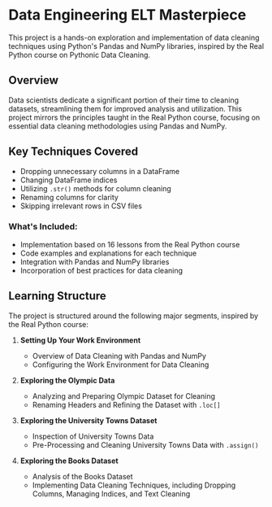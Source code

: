 # Data Engineering ELT Masterpiece

This project is a hands-on exploration and implementation of data cleaning techniques using Python's Pandas and NumPy libraries, inspired by the Real Python course on Pythonic Data Cleaning.

## Overview

Data scientists dedicate a significant portion of their time to cleaning datasets, streamlining them for improved analysis and utilization. This project mirrors the principles taught in the Real Python course, focusing on essential data cleaning methodologies using Pandas and NumPy.

## Key Techniques Covered

- Dropping unnecessary columns in a DataFrame
- Changing DataFrame indices
- Utilizing `.str()` methods for column cleaning
- Renaming columns for clarity
- Skipping irrelevant rows in CSV files

### What's Included:

- Implementation based on 16 lessons from the Real Python course
- Code examples and explanations for each technique
- Integration with Pandas and NumPy libraries
- Incorporation of best practices for data cleaning

## Learning Structure

The project is structured around the following major segments, inspired by the Real Python course:

1. **Setting Up Your Work Environment**
    - Overview of Data Cleaning with Pandas and NumPy
    - Configuring the Work Environment for Data Cleaning

2. **Exploring the Olympic Data**
    - Analyzing and Preparing Olympic Dataset for Cleaning
    - Renaming Headers and Refining the Dataset with `.loc[]`

3. **Exploring the University Towns Dataset**
    - Inspection of University Towns Data
    - Pre-Processing and Cleaning University Towns Data with `.assign()`

4. **Exploring the Books Dataset**
    - Analysis of the Books Dataset
    - Implementing Data Cleaning Techniques, including Dropping Columns, Managing Indices, and Text Cleaning



